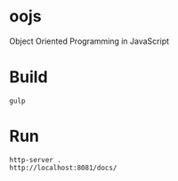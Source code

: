 # oojs
Object Oriented Programming in JavaScript

# Build 
	gulp
	
# Run
	http-server .
	http://localhost:8081/docs/	
	
	
